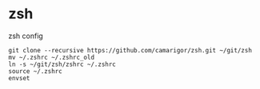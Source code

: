 # zsh
zsh config

```mkdir -p ~/git
git clone --recursive https://github.com/camarigor/zsh.git ~/git/zsh
mv ~/.zshrc ~/.zshrc_old
ln -s ~/git/zsh/zshrc ~/.zshrc
source ~/.zshrc
envset
